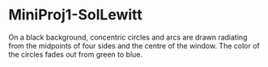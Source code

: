 # MiniProj1-SolLewitt
On a black background, concentric circles and arcs are drawn radiating from the midpoints of four sides and the centre of the window. The color of the circles fades out from green to blue.